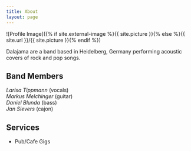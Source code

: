 ```yaml
---
title: About
layout: page
---
```

![Profile Image]({% if site.external-image %}{{ site.picture }}{% else %}{{ site.url }}/{{ site.picture }}{% endif %})


<p>Dalajama are a band based in Heidelberg, Germany performing acoustic covers of rock and pop songs.<p/>

<h2>Band Members</h2>
<p>
<i>Larisa Tippmann</i> (vocals)<br/>
<i>Markus Melchinger</i> (guitar)<br/>
<i>Daniel Blunda</i> (bass)<br/>
<i>Jan Sievers</i> (cajon)
</p>

<h2>Services</h2>

<ul class="skill-list">
	<li>Pub/Cafe Gigs</li>
</ul>
